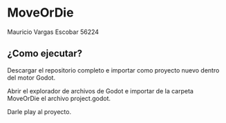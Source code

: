 # MoveOrDie

Mauricio Vargas Escobar
56224

## ¿Como ejecutar?

Descargar el repositorio completo e importar como proyecto nuevo dentro del motor Godot.

Abrir el explorador de archivos de Godot e importar de la carpeta MoveOrDie el archivo project.godot.

Darle play al proyecto.
